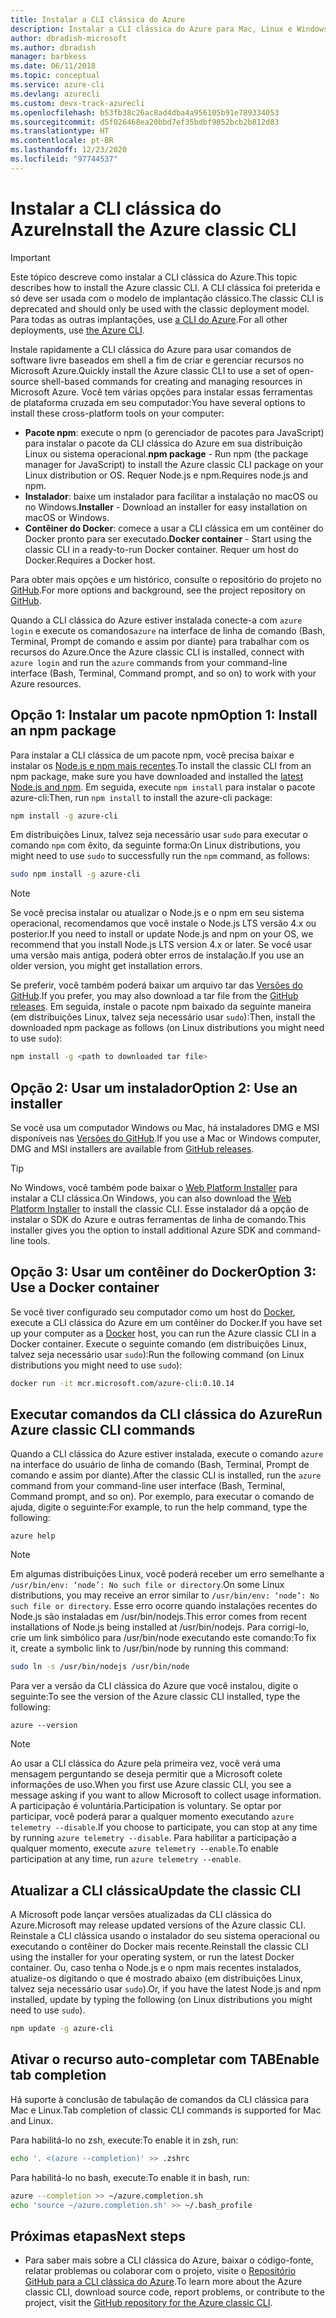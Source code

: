 ```yaml
---
title: Instalar a CLI clássica do Azure
description: Instalar a CLI clássica do Azure para Mac, Linux e Windows para começar a usar os serviços do Azure
author: dbradish-microsoft
ms.author: dbradish
manager: barbkess
ms.date: 06/11/2018
ms.topic: conceptual
ms.service: azure-cli
ms.devlang: azurecli
ms.custom: devx-track-azurecli
ms.openlocfilehash: b53fb38c26ac8ad4dba4a956105b91e789334053
ms.sourcegitcommit: d5f026468ea20bbd7ef35bdbf9852bcb2b812d83
ms.translationtype: HT
ms.contentlocale: pt-BR
ms.lasthandoff: 12/23/2020
ms.locfileid: "97744537"
---
```

# <a name="install-the-azure-classic-cli"></a><span data-ttu-id="f487a-103">Instalar a CLI clássica do Azure</span><span class="sxs-lookup"><span data-stu-id="f487a-103">Install the Azure classic CLI</span></span>

> [!IMPORTANT]
> <span data-ttu-id="f487a-104">Este tópico descreve como instalar a CLI clássica do Azure.</span><span class="sxs-lookup"><span data-stu-id="f487a-104">This topic describes how to install the Azure classic CLI.</span></span> <span data-ttu-id="f487a-105">A CLI clássica foi preterida e só deve ser usada com o modelo de implantação clássico.</span><span class="sxs-lookup"><span data-stu-id="f487a-105">The classic CLI is deprecated and should only be used with the classic deployment model.</span></span>
> <span data-ttu-id="f487a-106">Para todas as outras implantações, use [a CLI do Azure](/cli/azure).</span><span class="sxs-lookup"><span data-stu-id="f487a-106">For all other deployments, use [the Azure CLI](/cli/azure).</span></span>

<span data-ttu-id="f487a-107">Instale rapidamente a CLI clássica do Azure para usar comandos de software livre baseados em shell a fim de criar e gerenciar recursos no Microsoft Azure.</span><span class="sxs-lookup"><span data-stu-id="f487a-107">Quickly install the Azure classic CLI to use a set of open-source shell-based commands for creating and managing resources in Microsoft Azure.</span></span> <span data-ttu-id="f487a-108">Você tem várias opções para instalar essas ferramentas de plataforma cruzada em seu computador:</span><span class="sxs-lookup"><span data-stu-id="f487a-108">You have several options to install these cross-platform tools on your computer:</span></span>

* <span data-ttu-id="f487a-109">**Pacote npm**: execute o npm (o gerenciador de pacotes para JavaScript) para instalar o pacote da CLI clássica do Azure em sua distribuição Linux ou sistema operacional.</span><span class="sxs-lookup"><span data-stu-id="f487a-109">**npm package** - Run npm (the package manager for JavaScript) to install the Azure classic CLI package on your Linux distribution or OS.</span></span> <span data-ttu-id="f487a-110">Requer Node.js e npm.</span><span class="sxs-lookup"><span data-stu-id="f487a-110">Requires node.js and npm.</span></span>
* <span data-ttu-id="f487a-111">**Instalador**: baixe um instalador para facilitar a instalação no macOS ou no Windows.</span><span class="sxs-lookup"><span data-stu-id="f487a-111">**Installer** - Download an installer for easy installation on macOS or Windows.</span></span>
* <span data-ttu-id="f487a-112">**Contêiner do Docker**: comece a usar a CLI clássica em um contêiner do Docker pronto para ser executado.</span><span class="sxs-lookup"><span data-stu-id="f487a-112">**Docker container** - Start using the classic CLI in a ready-to-run Docker container.</span></span> <span data-ttu-id="f487a-113">Requer um host do Docker.</span><span class="sxs-lookup"><span data-stu-id="f487a-113">Requires a Docker host.</span></span>

<span data-ttu-id="f487a-114">Para obter mais opções e um histórico, consulte o repositório do projeto no [GitHub](https://github.com/azure/azure-xplat-cli).</span><span class="sxs-lookup"><span data-stu-id="f487a-114">For more options and background, see the project repository on [GitHub](https://github.com/azure/azure-xplat-cli).</span></span>

<span data-ttu-id="f487a-115">Quando a CLI clássica do Azure estiver instalada conecte-a com `azure login` e execute os comandos`azure` na interface de linha de comando (Bash, Terminal, Prompt de comando e assim por diante) para trabalhar com os recursos do Azure.</span><span class="sxs-lookup"><span data-stu-id="f487a-115">Once the Azure classic CLI is installed, connect with `azure login` and run the `azure` commands from your command-line interface (Bash, Terminal, Command prompt, and so on) to work with your Azure resources.</span></span>

## <a name="option-1-install-an-npm-package"></a><span data-ttu-id="f487a-116">Opção 1: Instalar um pacote npm</span><span class="sxs-lookup"><span data-stu-id="f487a-116">Option 1: Install an npm package</span></span>

<span data-ttu-id="f487a-117">Para instalar a CLI clássica de um pacote npm, você precisa baixar e instalar os [Node.js e npm mais recentes](https://nodejs.org/en/download/package-manager/).</span><span class="sxs-lookup"><span data-stu-id="f487a-117">To install the classic CLI from an npm package, make sure you have downloaded and installed the [latest Node.js and npm](https://nodejs.org/en/download/package-manager/).</span></span> <span data-ttu-id="f487a-118">Em seguida, execute `npm install` para instalar o pacote azure-cli:</span><span class="sxs-lookup"><span data-stu-id="f487a-118">Then, run `npm install` to install the azure-cli package:</span></span>

```bash
npm install -g azure-cli
```

<span data-ttu-id="f487a-119">Em distribuições Linux, talvez seja necessário usar `sudo` para executar o comando `npm` com êxito, da seguinte forma:</span><span class="sxs-lookup"><span data-stu-id="f487a-119">On Linux distributions, you might need to use `sudo` to successfully run the `npm` command, as follows:</span></span>

```bash
sudo npm install -g azure-cli
```

> [!NOTE]
> <span data-ttu-id="f487a-120">Se você precisa instalar ou atualizar o Node.js e o npm em seu sistema operacional, recomendamos que você instale o Node.js LTS versão 4.x ou posterior.</span><span class="sxs-lookup"><span data-stu-id="f487a-120">If you need to install or update Node.js and npm on your OS, we recommend that you install Node.js LTS version 4.x or later.</span></span> <span data-ttu-id="f487a-121">Se você usar uma versão mais antiga, poderá obter erros de instalação.</span><span class="sxs-lookup"><span data-stu-id="f487a-121">If you use an older version, you might get installation errors.</span></span>

<span data-ttu-id="f487a-122">Se preferir, você também poderá baixar um arquivo tar das [Versões do GitHub](https://github.com/Azure/azure-xplat-cli/releases).</span><span class="sxs-lookup"><span data-stu-id="f487a-122">If you prefer, you may also download a tar file from the [GitHub releases](https://github.com/Azure/azure-xplat-cli/releases).</span></span> <span data-ttu-id="f487a-123">Em seguida, instale o pacote npm baixado da seguinte maneira (em distribuições Linux, talvez seja necessário usar `sudo`):</span><span class="sxs-lookup"><span data-stu-id="f487a-123">Then, install the downloaded npm package as follows (on Linux distributions you might need to use `sudo`):</span></span>

```bash
npm install -g <path to downloaded tar file>
```

## <a name="option-2-use-an-installer"></a><span data-ttu-id="f487a-124">Opção 2: Usar um instalador</span><span class="sxs-lookup"><span data-stu-id="f487a-124">Option 2: Use an installer</span></span>

<span data-ttu-id="f487a-125">Se você usa um computador Windows ou Mac, há instaladores DMG e MSI disponíveis nas [Versões do GitHub](https://github.com/Azure/azure-xplat-cli/releases).</span><span class="sxs-lookup"><span data-stu-id="f487a-125">If you use a Mac or Windows computer, DMG and MSI installers are available from [GitHub releases](https://github.com/Azure/azure-xplat-cli/releases).</span></span>

> [!TIP]
> <span data-ttu-id="f487a-126">No Windows, você também pode baixar o [Web Platform Installer](https://go.microsoft.com/?linkid=9828653) para instalar a CLI clássica.</span><span class="sxs-lookup"><span data-stu-id="f487a-126">On Windows, you can also download the [Web Platform Installer](https://go.microsoft.com/?linkid=9828653) to install the classic CLI.</span></span> <span data-ttu-id="f487a-127">Esse instalador dá a opção de instalar o SDK do Azure e outras ferramentas de linha de comando.</span><span class="sxs-lookup"><span data-stu-id="f487a-127">This installer gives you the option to install additional Azure SDK and command-line tools.</span></span>

## <a name="option-3-use-a-docker-container"></a><span data-ttu-id="f487a-128">Opção 3: Usar um contêiner do Docker</span><span class="sxs-lookup"><span data-stu-id="f487a-128">Option 3: Use a Docker container</span></span>

<span data-ttu-id="f487a-129">Se você tiver configurado seu computador como um host do [Docker](https://docs.docker.com/engine/understanding-docker/), execute a CLI clássica do Azure em um contêiner do Docker.</span><span class="sxs-lookup"><span data-stu-id="f487a-129">If you have set up your computer as a [Docker](https://docs.docker.com/engine/understanding-docker/) host, you can run the Azure classic CLI in a Docker container.</span></span> <span data-ttu-id="f487a-130">Execute o seguinte comando (em distribuições Linux, talvez seja necessário usar `sudo`):</span><span class="sxs-lookup"><span data-stu-id="f487a-130">Run the following command (on Linux distributions you might need to use `sudo`):</span></span>

```bash
docker run -it mcr.microsoft.com/azure-cli:0.10.14
```

## <a name="run-azure-classic-cli-commands"></a><span data-ttu-id="f487a-131">Executar comandos da CLI clássica do Azure</span><span class="sxs-lookup"><span data-stu-id="f487a-131">Run Azure classic CLI commands</span></span>

<span data-ttu-id="f487a-132">Quando a CLI clássica do Azure estiver instalada, execute o comando `azure` na interface do usuário de linha de comando (Bash, Terminal, Prompt de comando e assim por diante).</span><span class="sxs-lookup"><span data-stu-id="f487a-132">After the classic CLI is installed, run the `azure` command from your command-line user interface (Bash, Terminal, Command prompt, and so on).</span></span> <span data-ttu-id="f487a-133">Por exemplo, para executar o comando de ajuda, digite o seguinte:</span><span class="sxs-lookup"><span data-stu-id="f487a-133">For example, to run the help command, type the following:</span></span>

```azurecli-interactive
azure help
```

> [!NOTE]
> <span data-ttu-id="f487a-134">Em algumas distribuições Linux, você poderá receber um erro semelhante a `/usr/bin/env: ‘node’: No such file or directory`.</span><span class="sxs-lookup"><span data-stu-id="f487a-134">On some Linux distributions, you may receive an error similar to `/usr/bin/env: ‘node’: No such file or directory`.</span></span> <span data-ttu-id="f487a-135">Esse erro ocorre quando instalações recentes do Node.js são instaladas em /usr/bin/nodejs.</span><span class="sxs-lookup"><span data-stu-id="f487a-135">This error comes from recent installations of Node.js being installed at /usr/bin/nodejs.</span></span> <span data-ttu-id="f487a-136">Para corrigi-lo, crie um link simbólico para /usr/bin/node executando este comando:</span><span class="sxs-lookup"><span data-stu-id="f487a-136">To fix it, create a symbolic link to /usr/bin/node by running this command:</span></span>

```bash
sudo ln -s /usr/bin/nodejs /usr/bin/node
```

<span data-ttu-id="f487a-137">Para ver a versão da CLI clássica do Azure que você instalou, digite o seguinte:</span><span class="sxs-lookup"><span data-stu-id="f487a-137">To see the version of the Azure classic CLI installed, type the following:</span></span>

```azurecli-interactive
azure --version
```

> [!NOTE]
> <span data-ttu-id="f487a-138">Ao usar a CLI clássica do Azure pela primeira vez, você verá uma mensagem perguntando se deseja permitir que a Microsoft colete informações de uso.</span><span class="sxs-lookup"><span data-stu-id="f487a-138">When you first use Azure classic CLI, you see a message asking if you want to allow Microsoft to collect usage information.</span></span> <span data-ttu-id="f487a-139">A participação é voluntária.</span><span class="sxs-lookup"><span data-stu-id="f487a-139">Participation is voluntary.</span></span> <span data-ttu-id="f487a-140">Se optar por participar, você poderá parar a qualquer momento executando `azure telemetry --disable`.</span><span class="sxs-lookup"><span data-stu-id="f487a-140">If you choose to participate, you can stop at any time by running `azure telemetry --disable`.</span></span> <span data-ttu-id="f487a-141">Para habilitar a participação a qualquer momento, execute `azure telemetry --enable`.</span><span class="sxs-lookup"><span data-stu-id="f487a-141">To enable participation at any time, run `azure telemetry --enable`.</span></span>

## <a name="update-the-classic-cli"></a><span data-ttu-id="f487a-142">Atualizar a CLI clássica</span><span class="sxs-lookup"><span data-stu-id="f487a-142">Update the classic CLI</span></span>

<span data-ttu-id="f487a-143">A Microsoft pode lançar versões atualizadas da CLI clássica do Azure.</span><span class="sxs-lookup"><span data-stu-id="f487a-143">Microsoft may release updated versions of the Azure classic CLI.</span></span> <span data-ttu-id="f487a-144">Reinstale a CLI clássica usando o instalador do seu sistema operacional ou executando o contêiner do Docker mais recente.</span><span class="sxs-lookup"><span data-stu-id="f487a-144">Reinstall the classic CLI using the installer for your operating system, or run the latest Docker container.</span></span> <span data-ttu-id="f487a-145">Ou, caso tenha o Node.js e o npm mais recentes instalados, atualize-os digitando o que é mostrado abaixo (em distribuições Linux, talvez seja necessário usar `sudo`).</span><span class="sxs-lookup"><span data-stu-id="f487a-145">Or, if you have the latest Node.js and npm installed, update by typing the following (on Linux distributions you might need to use `sudo`).</span></span>

```bash
npm update -g azure-cli
```

## <a name="enable-tab-completion"></a><span data-ttu-id="f487a-146">Ativar o recurso auto-completar com TAB</span><span class="sxs-lookup"><span data-stu-id="f487a-146">Enable tab completion</span></span>

<span data-ttu-id="f487a-147">Há suporte à conclusão de tabulação de comandos da CLI clássica para Mac e Linux.</span><span class="sxs-lookup"><span data-stu-id="f487a-147">Tab completion of classic CLI commands is supported for Mac and Linux.</span></span>

<span data-ttu-id="f487a-148">Para habilitá-lo no zsh, execute:</span><span class="sxs-lookup"><span data-stu-id="f487a-148">To enable it in zsh, run:</span></span>

```bash
echo '. <(azure --completion)' >> .zshrc
```

<span data-ttu-id="f487a-149">Para habilitá-lo no bash, execute:</span><span class="sxs-lookup"><span data-stu-id="f487a-149">To enable it in bash, run:</span></span>

```bash
azure --completion >> ~/azure.completion.sh
echo 'source ~/azure.completion.sh' >> ~/.bash_profile
```

## <a name="next-steps"></a><span data-ttu-id="f487a-150">Próximas etapas</span><span class="sxs-lookup"><span data-stu-id="f487a-150">Next steps</span></span>

* <span data-ttu-id="f487a-151">Para saber mais sobre a CLI clássica do Azure, baixar o código-fonte, relatar problemas ou colaborar com o projeto, visite o [Repositório GitHub para a CLI clássica do Azure](https://github.com/azure/azure-xplat-cli).</span><span class="sxs-lookup"><span data-stu-id="f487a-151">To learn more about the Azure classic CLI, download source code, report problems, or contribute to the project, visit the [GitHub repository for the Azure classic CLI](https://github.com/azure/azure-xplat-cli).</span></span>
